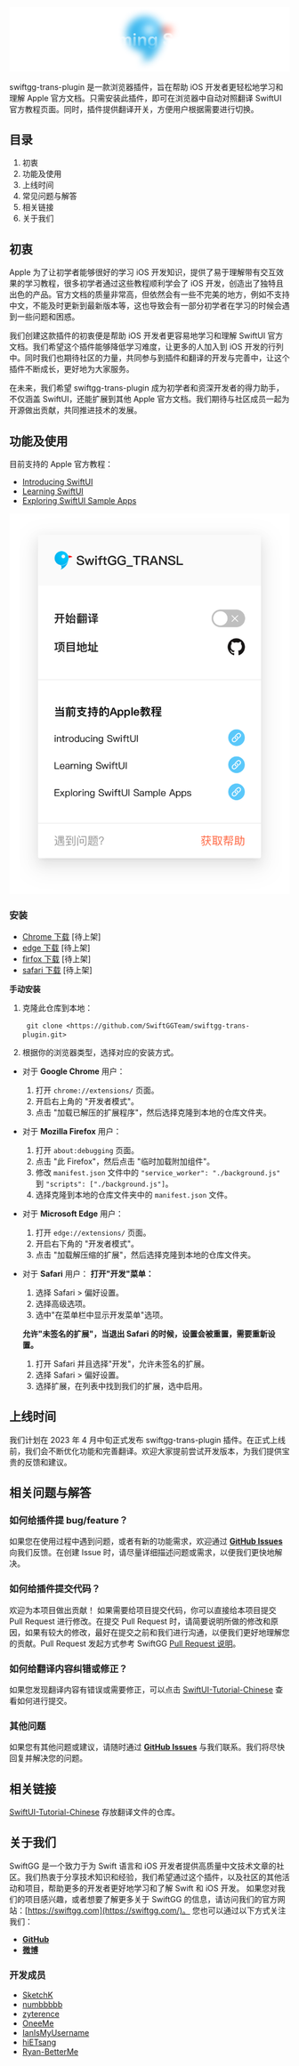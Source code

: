![logo.png](/source/intro/logo.png)

swiftgg-trans-plugin 是一款浏览器插件，旨在帮助 iOS 开发者更轻松地学习和理解 Apple 官方文档。只需安装此插件，即可在浏览器中自动对照翻译 SwiftUI 官方教程页面。同时，插件提供翻译开关，方便用户根据需要进行切换。

## 目录
1. 初衷
2. 功能及使用
3. 上线时间
4. 常见问题与解答
5. 相关链接
6. 关于我们

## 初衷
Apple 为了让初学者能够很好的学习 iOS 开发知识，提供了易于理解带有交互效果的学习教程，很多初学者通过这些教程顺利学会了 iOS 开发，创造出了独特且出色的产品。官方文档的质量非常高，但依然会有一些不完美的地方，例如不支持中文，不能及时更新到最新版本等，这也导致会有一部分初学者在学习的时候会遇到一些问题和困惑。

我们创建这款插件的初衷便是帮助 iOS 开发者更容易地学习和理解 SwiftUI 官方文档。我们希望这个插件能够降低学习难度，让更多的人加入到 iOS 开发的行列中。同时我们也期待社区的力量，共同参与到插件和翻译的开发与完善中，让这个插件不断成长，更好地为大家服务。

在未来，我们希望 swiftgg-trans-plugin 成为初学者和资深开发者的得力助手，不仅涵盖 SwiftUI，还能扩展到其他 Apple 官方文档。我们期待与社区成员一起为开源做出贡献，共同推进技术的发展。

## 功能及使用
目前支持的 Apple 官方教程：
- [Introducing SwiftUI](https://developer.apple.com/tutorials/swiftui)
- [Learning SwiftUI](https://developer.apple.com/tutorials/swiftui-concepts/)
- [Exploring SwiftUI Sample Apps](https://developer.apple.com/tutorials/sample-apps)

![screenshot.png](/source/intro/screenshot.png)

### 安装
- [Chrome 下载](https://chrome.google.com/webstore/category/extensions)  [待上架]
- [edge 下载](https://microsoftedge.microsoft.com/addons/Microsoft-Edge-Extensions-Home) [待上架]
- [firfox 下载](https://addons.mozilla.org/zh-CN/firefox/extensions/) [待上架]
- [safari 下载](https://apps.apple.com/cn/story/id1503038495)  [待上架]

**手动安装**
1. 克隆此仓库到本地：
    ```
     git clone <https://github.com/SwiftGGTeam/swiftgg-trans-plugin.git>
    ```
2. 根据你的浏览器类型，选择对应的安装方式。
- 对于 **Google Chrome** 用户：
    1. 打开 `chrome://extensions/` 页面。
    2. 开启右上角的 "开发者模式"。
    3. 点击 "加载已解压的扩展程序"，然后选择克隆到本地的仓库文件夹。
- 对于 **Mozilla Firefox** 用户：
    1. 打开 `about:debugging` 页面。
    2. 点击 "此 Firefox"，然后点击 "临时加载附加组件"。
    3. 修改 `manifest.json` 文件中的 `"service_worker": "./background.js"` 到 `"scripts": ["./background.js"]`。
    4. 选择克隆到本地的仓库文件夹中的 `manifest.json` 文件。
- 对于 **Microsoft Edge** 用户：
    1. 打开 `edge://extensions/` 页面。
    2. 开启右下角的 "开发者模式"。
    3. 点击 "加载解压缩的扩展"，然后选择克隆到本地的仓库文件夹。
- 对于 **Safari** 用户：
    **打开"开发"菜单：**
    1. 选择 Safari > 偏好设置。
    2. 选择高级选项。
    3. 选中"在菜单栏中显示开发菜单"选项。
    
    **允许"未签名的扩展"，当退出 Safari 的时候，设置会被重置，需要重新设置。**
    1. 打开 Safari 并且选择"开发"，允许未签名的扩展。
    2. 选择 Safari > 偏好设置。
    3. 选择扩展，在列表中找到我们的扩展，选中启用。

## 上线时间
我们计划在 2023 年 4 月中旬正式发布 swiftgg-trans-plugin 插件。在正式上线前，我们会不断优化功能和完善翻译。欢迎大家提前尝试开发版本，为我们提供宝贵的反馈和建议。

## 相关问题与解答
### 如何给插件提 bug/feature？
如果您在使用过程中遇到问题，或者有新的功能需求，欢迎通过 **[GitHub Issues](https://github.com/SwiftGGTeam/swiftgg-trans-plugin/issues)** 向我们反馈。在创建 Issue 时，请尽量详细描述问题或需求，以便我们更快地解决。

### 如何给插件提交代码？
欢迎为本项目做出贡献！ 如果需要给项目提交代码，你可以直接给本项目提交 Pull Request 进行修改。在提交 Pull Request 时，请简要说明所做的修改和原因，如果有较大的修改，最好在提交之前和我们进行沟通，以便我们更好地理解您的贡献。Pull Request 发起方式参考 SwiftGG [Pull Request 说明](https://github.com/SwiftGGTeam/translation/blob/master/%E7%BF%BB%E8%AF%91%E6%B5%81%E7%A8%8B%E6%A6%82%E8%BF%B0%E5%8F%8APR%E8%AF%B4%E6%98%8E.md#%E5%A6%82%E4%BD%95%E5%8F%91%E8%B5%B7-pull-request)。

### 如何给翻译内容纠错或修正？
如果您发现翻译内容有错误或需要修正，可以点击 [SwiftUI-Tutorial-Chinese](https://github.com/SwiftGGTeam/swiftui-tutorial-chinese) 查看如何进行提交。

### 其他问题
如果您有其他问题或建议，请随时通过 **[GitHub Issues](https://github.com/SwiftGGTeam/swiftgg-trans-plugin/issues)** 与我们联系。我们将尽快回复并解决您的问题。

## 相关链接
[SwiftUI-Tutorial-Chinese](https://github.com/SwiftGGTeam/swiftui-tutorial-chinese) 存放翻译文件的仓库。

## 关于我们
SwiftGG 是一个致力于为 Swift 语言和 iOS 开发者提供高质量中文技术文章的社区。我们热衷于分享技术知识和经验，我们希望通过这个插件，以及社区的其他活动和项目，帮助更多的开发者更好地学习和了解 Swift 和 iOS 开发。
如果您对我们的项目感兴趣，或者想要了解更多关于 SwiftGG 的信息，请访问我们的官方网站：[https://swiftgg.com](https://swiftgg.com/)。
您也可以通过以下方式关注我们：
- **[GitHub](https://github.com/SwiftGGTeam)**
- **[微博](https://weibo.com/swiftguide)**

### 开发成员
- [SketchK](https://github.com/SwiftGGTeam/swiftgg-trans-plugin/commits?author=SketchK)
- [numbbbbb](https://github.com/numbbbbb)
- [zyterence](https://github.com/zyterence)
- [OneeMe](https://github.com/OneeMe)
- [IanIsMyUsername](https://github.com/IanIsMyUsername)
- [hiETsang](https://github.com/hiETsang)
- [Ryan-BetterMe](https://github.com/Ryan-BetterMe)

